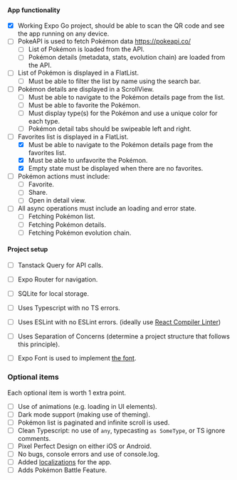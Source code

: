 #### App functionality

- [x] Working Expo Go project, should be able to scan the QR code and see the app running on any device.
- [ ] PokeAPI is used to fetch Pokémon data https://pokeapi.co/
  - [ ] List of Pokémon is loaded from the API.
  - [ ] Pokémon details (metadata, stats, evolution chain) are loaded from the API.
- [ ] List of Pokémon is displayed in a FlatList.
  - [ ] Must be able to filter the list by name using the search bar.
- [ ] Pokémon details are displayed in a ScrollView.
  - [ ] Must be able to navigate to the Pokémon details page from the list.
  - [ ] Must be able to favorite the Pokémon.
  - [ ] Must display type(s) for the Pokémon and use a unique color for each type.
  - [ ] Pokémon detail tabs should be swipeable left and right.
- [ ] Favorites list is displayed in a FlatList.
  - [x] Must be able to navigate to the Pokémon details page from the favorites list.
  - [x] Must be able to unfavorite the Pokémon.
  - [x] Empty state must be displayed when there are no favorites.
- [ ] Pokémon actions must include:
    - [ ] Favorite.
    - [ ] Share.
    - [ ] Open in detail view.
- [ ] All async operations must include an loading and error state.
    - [ ] Fetching Pokémon list.
    - [ ] Fetching Pokémon details.
    - [ ] Fetching Pokémon evolution chain.

#### Project setup
- [ ] Tanstack Query for API calls.
- [ ] Expo Router for navigation.
- [ ] SQLite for local storage.
- [ ] Uses Typescript with no TS errors.
- [ ] Uses ESLint with no ESLint errors. (ideally use [React Compiler Linter](https://docs.expo.dev/guides/react-compiler/#enabling-the-linter))
- [ ] Uses Separation of Concerns (determine a project structure that follows this principle).
- [ ] Expo Font is used to implement [the font](./assets/fonts.zip).


### Optional items
Each optional item is worth 1 extra point.

- [ ] Use of animations (e.g. loading in UI elements).
- [ ] Dark mode support (making use of theming).
- [ ] Pokémon list is paginated and infinite scroll is used.
- [ ] Clean Typescript: no use of `any`, typecasting `as SomeType`, or TS ignore comments.
- [ ] Pixel Perfect Design on either iOS or Android.
- [ ] No bugs, console errors and use of console.log.
- [ ] Added [localizations](https://docs.expo.dev/guides/localization/) for the app.
- [ ] Adds Pokémon Battle Feature.